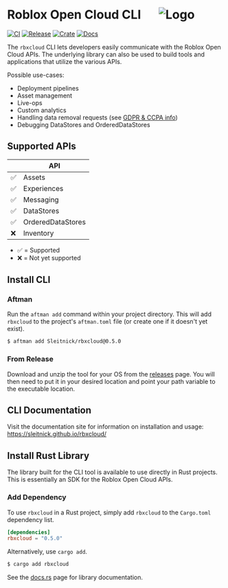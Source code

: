 # Roblox Open Cloud CLI &emsp; ![Logo](imgs/icon_32_bottom.png)
[![CI](https://github.com/Sleitnick/rbxcloud/actions/workflows/ci.yaml/badge.svg)](https://github.com/Sleitnick/rbxcloud/actions/workflows/ci.yaml)
[![Release](https://github.com/Sleitnick/rbxcloud/actions/workflows/release.yaml/badge.svg?event=push)](https://github.com/Sleitnick/rbxcloud/actions/workflows/release.yaml)
[![Crate](https://img.shields.io/crates/v/rbxcloud.svg)](https://crates.io/crates/rbxcloud)
[![Docs](https://docs.rs/rbxcloud/badge.svg)](https://docs.rs/rbxcloud)

The `rbxcloud` CLI lets developers easily communicate with the Roblox Open Cloud APIs. The underlying library can also be used to build tools and applications that utilize the various APIs.

Possible use-cases:
- Deployment pipelines
- Asset management
- Live-ops
- Custom analytics
- Handling data removal requests (see [GDPR & CCPA info](https://create.roblox.com/docs/production/publishing/about-GDPR-and-CCPA))
- Debugging DataStores and OrderedDataStores

## Supported APIs

| | API |
| -- | -- |
| :white_check_mark: | Assets |
| :white_check_mark: | Experiences |
| :white_check_mark: | Messaging |
| :white_check_mark: | DataStores |
| :white_check_mark: | OrderedDataStores |
| :x: | Inventory |

- :white_check_mark: = Supported
- :x: = Not yet supported

## Install CLI
### Aftman
Run the `aftman add` command within your project directory. This will add `rbxcloud` to the project's `aftman.toml` file (or create one if it doesn't yet exist).
```sh
$ aftman add Sleitnick/rbxcloud@0.5.0
```

### From Release
Download and unzip the tool for your OS from the [releases](https://github.com/Sleitnick/rbxcloud/releases) page. You will then need to put it in your desired location and point your path variable to the executable location.

## CLI Documentation
Visit the documentation site for information on installation and usage: https://sleitnick.github.io/rbxcloud/

## Install Rust Library
The library built for the CLI tool is available to use directly in Rust projects. This is essentially an SDK for the Roblox Open Cloud APIs.

### Add Dependency

To use `rbxcloud` in a Rust project, simply add `rbxcloud` to the `Cargo.toml` dependency list.
```toml
[dependencies]
rbxcloud = "0.5.0"
```

Alternatively, use `cargo add`.
```sh
$ cargo add rbxcloud
```

See the [docs.rs](https://docs.rs/rbxcloud/latest/rbxcloud/) page for library documentation.
